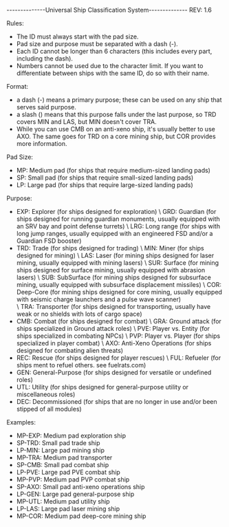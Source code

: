 --------------Universal Ship Classification System--------------
REV: 1.6

Rules:
 - The ID must always start with the pad size.
 - Pad size and purpose must be separated with a dash (-).
 - Each ID cannot be longer than 6 characters (this includes every part, including the dash).
 - Numbers cannot be used due to the character limit. If you want to differentiate between ships with the same ID, do so with their name.

Format:
- a dash (-) means a primary purpose; these can be used on any ship that serves said purpose.
- a slash (\) means that this purpose falls under the last purpose, so TRD covers MIN and LAS, but MIN doesn't cover TRA.
- While you can use CMB on an anti-xeno ship, it's usually better to use AXO. The same goes for TRD on a core mining ship, but COR provides more information.

Pad Size:
 - MP: Medium pad (for ships that require medium-sized landing pads)
 - SP: Small pad (for ships that require small-sized landing pads)
 - LP: Large pad (for ships that require large-sized landing pads)

Purpose:
 - EXP: Explorer (for ships designed for exploration)
  \ GRD: Guardian (for ships designed for running guardian monuments, usually equipped with an SRV bay and point defense turrets)
  \ LRG: Long range (for ships with long jump ranges, usually equipped with an engineered FSD and/or a Guardian FSD booster)
 - TRD: Trade (for ships designed for trading)
  \ MIN: Miner (for ships designed for mining)
    \ LAS: Laser (for mining ships designed for laser mining, usually equipped with mining lasers)
    \ SUR: Surface (for mining ships designed for surface mining, usually equipped with abrasion lasers)
    \ SUB: SubSurface (for mining ships designed for subsurface mining, usually equipped with subsurface displacement missiles)
    \ COR: Deep-Core (for mining ships designed for core mining, usually equipped with seismic charge launchers and a pulse wave scanner)   
  \ TRA: Transporter (for ships designed for transporting, usually have weak or no shields with lots of cargo space)
 - CMB: Combat (for ships designed for combat)
  \ GRA: Ground attack (for ships specialized in Ground attack roles)
  \ PVE: Player vs. Entity (for ships specialized in combating NPCs)
  \ PVP: Player vs. Player (for ships specialized in player combat)
  \ AXO: Anti-Xeno Operations (for ships designed for combating alien threats)
 - REC: Rescue (for ships designed for player rescues)
  \ FUL: Refueler (for ships ment to refuel others. see fuelrats.com)
 - GEN: General-Purpose (for ships designed for versatile or undefined roles)
 - UTL: Utility (for ships designed for general-purpose utility or miscellaneous roles)
 - DEC: Decommissioned (for ships that are no longer in use and/or been stipped of all modules)

Examples:
 - MP-EXP: Medium pad exploration ship
 - SP-TRD: Small pad trade ship
 - LP-MIN: Large pad mining ship
 - MP-TRA: Medium pad transporter
 - SP-CMB: Small pad combat ship
 - LP-PVE: Large pad PVE combat ship
 - MP-PVP: Medium pad PVP combat ship
 - SP-AXO: Small pad anti-xeno operations ship
 - LP-GEN: Large pad general-purpose ship
 - MP-UTL: Medium pad utility ship
 - LP-LAS: Large pad laser mining ship
 - MP-COR: Medium pad deep-core mining ship
